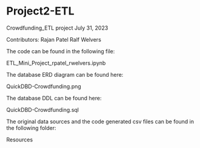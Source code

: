# Project2-ETL

Crowdfunding_ETL project July 31, 2023

Contributors: Rajan Patel Ralf Welvers

The code can be found in the following file:

ETL_Mini_Project_rpatel_rwelvers.ipynb

The database ERD diagram can be found here:

QuickDBD-Crowdfunding.png

The database DDL can be found here:

QuickDBD-Crowdfunding.sql

The original data sources and the code generated csv files can be found in the following folder:

Resources
